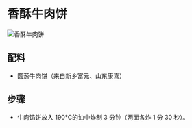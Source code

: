# 香酥牛肉饼

![香酥牛肉饼](../images/香酥牛肉饼.png)


## 配料
- 圆葱牛肉饼（来自新乡富元、山东康喜）

## 步骤
- 牛肉馅饼放入 190℃的油中炸制 3 分钟（两面各炸 1 分 30 秒）。
